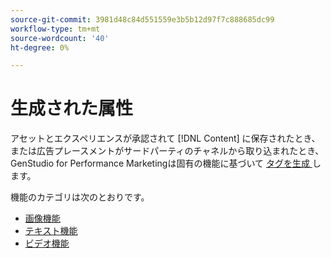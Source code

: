 ```yaml
---
source-git-commit: 3981d48c84d551559e3b5b12d97f7c888685dc99
workflow-type: tm+mt
source-wordcount: '40'
ht-degree: 0%

---
```

# 生成された属性

アセットとエクスペリエンスが承認されて [!DNL Content] に保存されたとき、または広告プレースメントがサードパーティのチャネルから取り込まれたとき、GenStudio for Performance Marketingは固有の機能に基づいて [ タグを生成 ](/help/user-guide/content/asset-details.md#generated-tags) します。

機能のカテゴリは次のとおりです。

- [画像機能](/help/user-guide/insights/image-features.md)
- [テキスト機能](/help/user-guide/insights/text-features.md)
- [ビデオ機能](/help/user-guide/insights/video-features.md)
